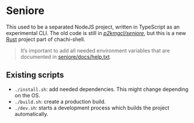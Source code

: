 # Seniore

This used to be a separated NodeJS project, written in TypeScript as an
experimental CLI. The old code is still in
_[p2kmgcl/seniore](https://github.com/p2kmgcl/seniore)_, but this is a new
[Rust](/docs/rust) project part of chachi-shell.

> It’s important to add all needed environment variables that are documented in
> [seniore/docs/help.txt](/seniore/docs/help.txt).

## Existing scripts

-   `./install.sh`: add needed dependencies. This might change depending on the
    OS.
-   `./build.sh`: create a production build.
-   `./dev.sh`: starts a development process which builds the project
    automatically.
